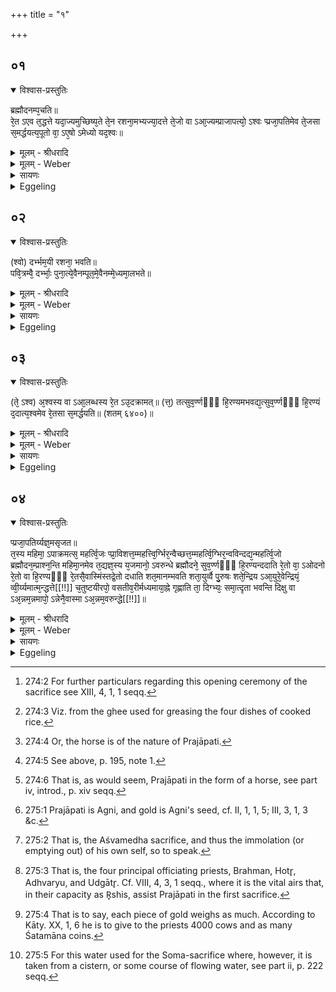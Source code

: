 +++
title = "१"

+++


## ०१


<details open><summary>विश्वास-प्रस्तुतिः</summary>

ब्रह्मौदनम्प᳘चति॥  
रे᳘त ऽएव त᳘द्धत्ते यदा᳘ज्यमुच्छिष्य᳘ते ते᳘न रशना᳘मभ्यज्या᳘दत्ते ते᳘जो वा ऽआ᳘ज्यम्प्राजापत्यो᳘ ऽश्वः प्प्रजा᳘पतिमेव ते᳘जसा स᳘मर्द्धयत्य᳘पूतो वा᳘ ऽए᳘षो ऽमेध्यो यद᳘श्वः॥
</details>

<details><summary>मूलम् - श्रीधरादि</summary>

ब्रह्मौदनम्प᳘चति॥  
रे᳘त ऽएव त᳘द्धत्ते यदा᳘ज्यमुच्छिष्य᳘ते ते᳘न रशना᳘मभ्यज्या᳘दत्ते ते᳘जो वा ऽआ᳘ज्यम्प्राजापत्यो᳘ ऽश्वः प्प्रजा᳘पतिमेव ते᳘जसा स᳘मर्द्धयत्य᳘पूतो वा᳘ ऽए᳘षो ऽमेध्यो यद᳘श्वः॥
</details>

<details><summary>मूलम् - Weber</summary>

ब्रह्मौदनं᳘ पचति॥  
रे᳘त एव त᳘द्धत्ते यदा᳘ज्यमुछिष्य᳘ते ते᳘न रशना᳘मभ्यज्या᳘दत्ते ते᳘जो वाऽआ᳘ज्यं प्राजापत्यो᳘ऽश्वः प्रजा᳘पतिमेव ते᳘जसा स᳘मर्धयत्य᳘पूतो वा᳘ऽएॗषोऽमेध्यो यद᳘श्वः॥
</details>

<details><summary>सायणः</summary>

…
</details>

<details><summary>Eggeling</summary>

1. He (the Adhvaryu) cooks the priests’ mess of rice [^egg_677]: it is seed he thereby produces. Having greased a rope with the ghee which is left over [^egg_678], he takes it; for ghee is (a type of) fiery spirit, and the horse is sacred to Prajāpati [^egg_679]: he thus endows Prajāpati with fiery spirit. Impure, and unfit for sacrifice, indeed, is that (animal), to wit, the horse.

[^egg_677]: 274:2 For further particulars regarding this opening ceremony of the sacrifice see XIII, 4, 1, 1 seqq.

[^egg_678]: 274:3 Viz. from the ghee used for greasing the four dishes of cooked rice.

[^egg_679]: 274:4 Or, the horse is of the nature of Prajāpati.
</details>


## ०२


<details open><summary>विश्वास-प्रस्तुतिः</summary>

(श्वो) दर्भ्भम᳘यी रशना᳘ भवति॥  
पवि᳘त्रम्वै᳘ दर्भ्भाः᳘ पुना᳘त्ये᳘वैनम्पूत᳘मे᳘वैनम्मे᳘ध्यमा᳘लभते॥
</details>

<details><summary>मूलम् - श्रीधरादि</summary>

(श्वो) दर्भ्भम᳘यी रशना᳘ भवति॥  
पवि᳘त्रम्वै᳘ दर्भ्भाः᳘ पुना᳘त्ये᳘वैनम्पूत᳘मे᳘वैनम्मे᳘ध्यमा᳘लभते॥
</details>

<details><summary>मूलम् - Weber</summary>

दर्भम᳘यी रशना᳘ भवति ॥  
पवि᳘त्रं वै᳘ दर्भाः᳘ पुना᳘त्येॗवैनं पूत᳘मेॗवैनं मे᳘ध्यमा᳘लभते ॥
</details>

<details><summary>सायणः</summary>

…
</details>

<details><summary>Eggeling</summary>

2. The rope consists of darbha grass (poa cynosuroides);--for darbha stalks [^egg_680] are a means of purification: he thus purifies that (horse), and immolates it as one purified and meet for sacrifice.

[^egg_680]: 274:5 See above, p. 195, note 1.
</details>


## ०३


<details open><summary>विश्वास-प्रस्तुतिः</summary>

(ते᳘ ऽश्व) अ᳘श्वस्य वा ऽआ᳘लब्धस्य रे᳘त ऽउ᳘दक्रामत्॥ 
(त्त᳘) तत्सुव᳘र्ण्णᳫँ᳭ हि᳘रण्यमभवद्य᳘त्सुव᳘र्ण्णᳫँ᳭ हि᳘रण्यं द᳘दात्य᳘श्वमेव रे᳘तसा स᳘मर्द्धयति॥ (शतम् ६४००)॥
</details>

<details><summary>मूलम् - श्रीधरादि</summary>

(ते᳘ ऽश्व) अ᳘श्वस्य वा ऽआ᳘लब्धस्य रे᳘त ऽउ᳘दक्रामत्॥ 
(त्त᳘) तत्सुव᳘र्ण्णᳫँ᳭ हि᳘रण्यमभवद्य᳘त्सुव᳘र्ण्णᳫँ᳭ हि᳘रण्यं द᳘दात्य᳘श्वमेव रे᳘तसा स᳘मर्द्धयति॥ (शतम् ६४००)॥
</details>

<details><summary>मूलम् - Weber</summary>

अ᳘श्वस्य वाऽआ᳘लब्धस्य ॥  
रे᳘त उ᳘दक्रामत्त᳘त्सुव᳘र्णᳫं  हि᳘रण्यमभवद्य᳘त्सुव᳘र्णᳫं  हि᳘रण्यं द᳘दात्य᳘श्वमेव रे᳘तसा स᳘मर्धयति ॥ शतम् ६४०० ॥
</details>

<details><summary>सायणः</summary>

…
</details>

<details><summary>Eggeling</summary>

3. Now, when the horse [^egg_681] was immolated, its

[^egg_681]: 274:6 That is, as would seem, Prajāpati in the form of a horse, see part iv, introd., p. xiv seqq.

seed went from it and became gold [^egg_682]: thus, when he gives gold (to the priests) he supplies the horse with seed.

[^egg_682]: 275:1 Prajāpati is Agni, and gold is Agni's seed, cf. II, 1, 1, 5; III, 3, 1, 3 &c.
</details>


## ०४


<details open><summary>विश्वास-प्रस्तुतिः</summary>

प्प्रजा᳘पतिर्य्यज्ञ᳘मसृजत॥  
त᳘स्य महिमा᳘ ऽपाक्रमत्स᳘ महर्त्वि᳘जः प्प्रा᳘विशत्त᳘म्महत्त्वि᳘र्ग्भिर᳘न्वैच्छत्त᳘म्महर्त्वि᳘ग्भिर᳘न्वविन्दद्य᳘न्महर्त्वि᳘जो ब्रह्मौदन᳘म्प्राश्न᳘न्ति महिमा᳘नमेव त᳘द्यज्ञ᳘स्य य᳘जमानो᳘ ऽवरुन्धे ब्रह्मौदने᳘ सुव᳘र्ण्णᳫँ᳭ हि᳘रण्यन्ददाति रे᳘तो वा᳘ ऽओदनो रे᳘तो वा हि᳘रण्यᳫँ᳭ रे᳘तसै᳘वास्मिंस्तद्रे᳘तो दधाति शत᳘मानम्भवति शता᳘युर्व्वै पु᳘रुषः शते᳘न्द्रिय ऽआ᳘युरे᳘वेन्द्रियं᳘ व्वी᳘र्य्यमात्म᳘न्द्धत्ते[[!!]] च᳘तुष्टयीरपो᳘ वसतीव᳘रीर्मध्यमाया᳘ह्ने गृह्णाति ता᳘ दिग्भ्यः᳘ समा᳘त्दृता भवन्ति दिक्षु वा ऽअ᳘न्नम᳘न्नमापो᳘ ऽन्नेनै᳘वास्मा ऽअ᳘न्नम᳘वरुन्द्धे[[!!]]॥
</details>

<details><summary>मूलम् - श्रीधरादि</summary>

प्प्रजा᳘पतिर्य्यज्ञ᳘मसृजत॥  
त᳘स्य महिमा᳘ ऽपाक्रमत्स᳘ महर्त्वि᳘जः प्प्रा᳘विशत्त᳘म्महत्त्वि᳘र्ग्भिर᳘न्वैच्छत्त᳘म्महर्त्वि᳘ग्भिर᳘न्वविन्दद्य᳘न्महर्त्वि᳘जो ब्रह्मौदन᳘म्प्राश्न᳘न्ति महिमा᳘नमेव त᳘द्यज्ञ᳘स्य य᳘जमानो᳘ ऽवरुन्धे ब्रह्मौदने᳘ सुव᳘र्ण्णᳫँ᳭ हि᳘रण्यन्ददाति रे᳘तो वा᳘ ऽओदनो रे᳘तो वा हि᳘रण्यᳫँ᳭ रे᳘तसै᳘वास्मिंस्तद्रे᳘तो दधाति शत᳘मानम्भवति शता᳘युर्व्वै पु᳘रुषः शते᳘न्द्रिय ऽआ᳘युरे᳘वेन्द्रियं᳘ व्वी᳘र्य्यमात्म᳘न्द्धत्ते[[!!]] च᳘तुष्टयीरपो᳘ वसतीव᳘रीर्मध्यमाया᳘ह्ने गृह्णाति ता᳘ दिग्भ्यः᳘ समा᳘त्दृता भवन्ति दिक्षु वा ऽअ᳘न्नम᳘न्नमापो᳘ ऽन्नेनै᳘वास्मा ऽअ᳘न्नम᳘वरुन्द्धे[[!!]]॥
</details>

<details><summary>मूलम् - Weber</summary>

प्रजा᳘पतिर्यज्ञ᳘मसृजत॥  
त᳘स्य महिमा᳘पाक्रामत्स᳘ महर्त्वि᳘जः प्रा᳘विशत्तं᳘ महर्त्वि᳘ग्भिर᳘न्वैछत्तं᳘ महर्त्वि᳘ग्भिर᳘न्वविन्दद्य᳘न्महर्त्वि᳘जो ब्रह्मौदनं᳘ प्राश्न᳘न्ति महिमा᳘नमेव त᳘द्यज्ञ᳘स्य य᳘जमानो᳘ऽवरुन्द्धे ब्रह्मौदने᳘ सुव᳘र्णᳫं  हि᳘रण्यं ददाति रे᳘तो वा᳘ऽओदनो रे᳘तो हि᳘रण्यᳫं रे᳘तसैॗवास्मिंस्तद्रे᳘तो दधाति शत᳘मानं भवति शता᳘युर्वै पु᳘रुषः शते᳘न्द्रिय आ᳘युरेॗवेन्द्रियं᳘ वीर्यॗमात्म᳘न्धत्ते च᳘तुष्टयीरपो᳘ वसतीव᳘रीर्मध्यमाया᳘ह्ने गृह्णाति ता᳘ दिग्भ्यः᳘ समा᳘हृता भवन्ति दिक्षु वाऽअ᳘न्नम᳘न्नमापो᳘ऽन्नेनैॗवास्माऽअ᳘न्नम᳘वरुन्द्धे᳟᳟ ॥
</details>

<details><summary>सायणः</summary>

…
</details>

<details><summary>Eggeling</summary>

4. Prajāpati produced the sacrifice [^egg_683]. His greatness departed from him, and entered the great sacrificial priests [^egg_684]. Together with the great priests he went in search of it, and together with the great priests he found it: when the great priests eat the priests’ mess of rice, the Sacrificer thereby secures for himself the greatness of the sacrifice. Along with the priests’ mess of rice he presents gold (to the priests); for the mess of rice is seed, and gold is seed: by means of seed he thus lays seed into that (horse, and Sacrificer). It (the gold [^egg_685]) weighs a hundred (grains); for man has a life of a hundred (years), and a hundred energies: it is life, and energy, vigour, he lays into his own self. At midday he takes Vasatīvarī [^egg_686] water of four kinds; it is brought together from the (four) quarters, for food is in (all) the (four) quarters, and water is food: by means of food he thus secures food for him.

[^egg_683]: 275:2 That is, the Aśvamedha sacrifice, and thus the immolation (or emptying out) of his own self, so to speak.

[^egg_684]: 275:3 That is, the four principal officiating priests, Brahman, Hotr̥, Adhvaryu, and Udgātr̥. Cf. VIII, 4, 3, 1 seqq., where it is the vital airs that, in their capacity as R̥shis, assist Prajāpati in the first sacrifice.

[^egg_685]: 275:4 That is to say, each piece of gold weighs as much. According to Kāty. XX, 1, 6 he is to give to the priests 4000 cows and as many Śatamāna coins.

[^egg_686]: 275:5 For this water used for the Soma-sacrifice where, however, it is taken from a cistern, or some course of flowing water, see part ii, p. 222 seqq.
</details>

